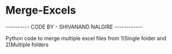 # Merge-Excels

---------- CODE BY - SHIVANAND NALGIRE ------------

Python code to merge multiple excel files from 
1)Single folder and 
2)Multiple folders
